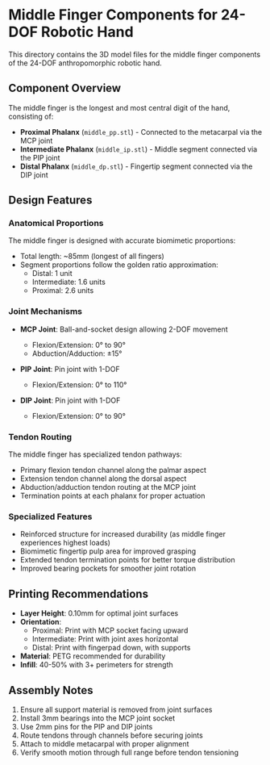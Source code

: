 ﻿# Middle Finger Components for 24-DOF Robotic Hand

This directory contains the 3D model files for the middle finger components of the 24-DOF anthropomorphic robotic hand.

## Component Overview

The middle finger is the longest and most central digit of the hand, consisting of:
- **Proximal Phalanx** (`middle_pp.stl`) - Connected to the metacarpal via the MCP joint
- **Intermediate Phalanx** (`middle_ip.stl`) - Middle segment connected via the PIP joint
- **Distal Phalanx** (`middle_dp.stl`) - Fingertip segment connected via the DIP joint

## Design Features

### Anatomical Proportions

The middle finger is designed with accurate biomimetic proportions:
- Total length: ~85mm (longest of all fingers)
- Segment proportions follow the golden ratio approximation:
  - Distal: 1 unit
  - Intermediate: 1.6 units
  - Proximal: 2.6 units

### Joint Mechanisms

- **MCP Joint**: Ball-and-socket design allowing 2-DOF movement
  - Flexion/Extension: 0° to 90°
  - Abduction/Adduction: ±15°
  
- **PIP Joint**: Pin joint with 1-DOF
  - Flexion/Extension: 0° to 110°
  
- **DIP Joint**: Pin joint with 1-DOF
  - Flexion/Extension: 0° to 90°

### Tendon Routing

The middle finger has specialized tendon pathways:
- Primary flexion tendon channel along the palmar aspect
- Extension tendon channel along the dorsal aspect
- Abduction/adduction tendon routing at the MCP joint
- Termination points at each phalanx for proper actuation

### Specialized Features

- Reinforced structure for increased durability (as middle finger experiences highest loads)
- Biomimetic fingertip pulp area for improved grasping
- Extended tendon termination points for better torque distribution
- Improved bearing pockets for smoother joint rotation

## Printing Recommendations

- **Layer Height**: 0.10mm for optimal joint surfaces
- **Orientation**:
  - Proximal: Print with MCP socket facing upward
  - Intermediate: Print with joint axes horizontal
  - Distal: Print with fingerpad down, with supports
- **Material**: PETG recommended for durability
- **Infill**: 40-50% with 3+ perimeters for strength

## Assembly Notes

1. Ensure all support material is removed from joint surfaces
2. Install 3mm bearings into the MCP joint socket
3. Use 2mm pins for the PIP and DIP joints
4. Route tendons through channels before securing joints
5. Attach to middle metacarpal with proper alignment
6. Verify smooth motion through full range before tendon tensioning
